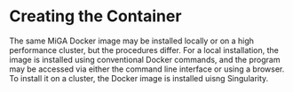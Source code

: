 # Creating the Container

The same MiGA Docker image may be installed locally or on a high performance cluster, but the procedures differ. For a local installation, the image is installed using conventional Docker commands, and the program may be accessed via either the command line interface or using a browser. To install it on a cluster, the Docker image is installed uisng Singularity.  

